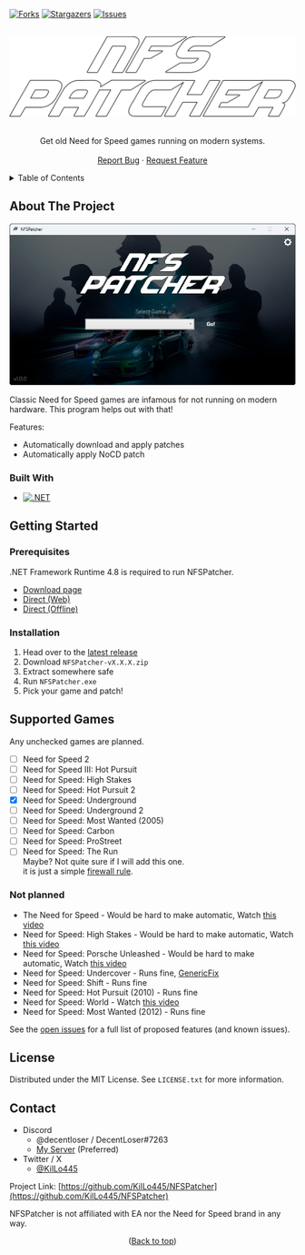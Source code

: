 <a name="readme-top"></a>

<!-- PROJECT SHIELDS -->
<!--
*** I'm using markdown "reference style" links for readability.
*** Reference links are enclosed in brackets [ ] instead of parentheses ( ).
*** See the bottom of this document for the declaration of the reference variables
*** for contributors-url, forks-url, etc. This is an optional, concise syntax you may use.
*** https://www.markdownguide.org/basic-syntax/#reference-style-links
-->
[![Forks][forks-shield]][forks-url]
[![Stargazers][stars-shield]][stars-url]
[![Issues][issues-shield]][issues-url]

<!-- PROJECT LOGO -->
<br />
<div align="center">
  <a href="https://github.com/KilLo445/NFSPatcher">
    <img src="https://raw.githubusercontent.com/KilLo445/NFSPatcher/main/NFSPatcher/Assets/Images/Logo/Vertical/LogoWhite2.png" alt="Logo" width=800>
  </a>

  <p align="center">
    <br />
    Get old Need for Speed games running on modern systems.
    <br />
    <br />
    <a href="https://github.com/KilLo445/NFSPatcher/issues">Report Bug</a>
    ·
    <a href="https://github.com/KilLo445/NFSPatcher/issues">Request Feature</a>
  </p>
</div>

<!-- TABLE OF CONTENTS -->
<details>
  <summary>Table of Contents</summary>
  <ol>
    <li>
      <a href="#about-the-project">About The Project</a>
      <ul>
        <li><a href="#built-with">Built With</a></li>
      </ul>
    </li>
    <li>
      <a href="#getting-started">Getting Started</a>
      <ul>
        <li><a href="#prerequisites">Prerequisites</a></li>
        <li><a href="#installation">Installation</a></li>
      </ul>
    </li>
    <li><a href="#supported-games">Supported Games</a></li>
    <li><a href="#license">License</a></li>
    <li><a href="#contact">Contact</a></li>
  </ol>
</details>

<!-- ABOUT THE PROJECT -->
## About The Project

![NFSPatcher Screenshot](https://raw.githubusercontent.com/KilLo445/NFSPatcher/main/Remote/Images/AppScreenshot01.png)

Classic Need for Speed games are infamous for not running on modern hardware. This program helps out with that!

Features:
* Automatically download and apply patches
* Automatically apply NoCD patch

### Built With

* [![.NET][.NET]][framework-url]

<!-- GETTING STARTED -->
## Getting Started

### Prerequisites

.NET Framework Runtime 4.8 is required to run NFSPatcher.
  - [Download page](https://dotnet.microsoft.com/en-us/download/dotnet-framework/net48)
  - [Direct (Web)](https://dotnet.microsoft.com/en-us/download/dotnet-framework/thank-you/net48-web-installer)
  - [Direct (Offline)](https://dotnet.microsoft.com/en-us/download/dotnet-framework/thank-you/net48-offline-installer)

### Installation

1. Head over to the [latest release](https://github.com/KilLo445/NFSPatcher/releases/latest)
2. Download `NFSPatcher-vX.X.X.zip`
3. Extract somewhere safe
4. Run `NFSPatcher.exe`
5. Pick your game and patch!

<!-- ROADMAP -->
## Supported Games
Any unchecked games are planned.

- [ ] Need for Speed 2
- [ ] Need for Speed III: Hot Pursuit
- [ ] Need for Speed: High Stakes
- [ ] Need for Speed: Hot Pursuit 2
- [x] Need for Speed: Underground
- [ ] Need for Speed: Underground 2
- [ ] Need for Speed: Most Wanted (2005)
- [ ] Need for Speed: Carbon
- [ ] Need for Speed: ProStreet
- [ ] Need for Speed: The Run  
      Maybe? Not quite sure if I will add this one.  
      it is just a simple [firewall rule](https://www.youtube.com/watch?v=Q70Rgyxhm8Q).

### Not planned
- The Need for Speed - Would be hard to make automatic, Watch [this video](https://www.youtube.com/watch?v=A-Ifhb0KYIM)
- Need for Speed: High Stakes - Would be hard to make automatic, Watch [this video](https://www.youtube.com/watch?v=3v31l71obc0) 
- Need for Speed: Porsche Unleashed - Would be hard to make automatic, Watch [this video](https://www.youtube.com/watch?v=3v31l71obc0)  
- Need for Speed: Undercover - Runs fine, [GenericFix](https://thirteenag.github.io/wfp#nfsuc)  
- Need for Speed: Shift - Runs fine  
- Need for Speed: Hot Pursuit (2010) - Runs fine  
- Need for Speed: World - Watch [this video](https://www.youtube.com/watch?v=hbhxuqmKVq8)  
- Need for Speed: Most Wanted (2012) - Runs fine 

See the [open issues](https://github.com/KilLo445/NFSPatcher/issues) for a full list of proposed features (and known issues).

<!-- LICENSE -->
## License

Distributed under the MIT License. See `LICENSE.txt` for more information.

<!-- CONTACT -->
## Contact

- Discord
    - @decentloser / DecentLoser#7263
    - [My Server](https://discord.gg/66qymzdtMw) (Preferred)
- Twitter / X
  - [@KilLo445](https://twitter.com/KilLo445)

Project Link: [https://github.com/KilLo445/NFSPatcher](https://github.com/KilLo445/NFSPatcher)

NFSPatcher is not affiliated with EA nor the Need for Speed brand in any way.
  
<p align="center">(<a href="#readme-top">Back to top</a>)</p>

<!-- MARKDOWN LINKS & IMAGES -->
<!-- https://www.markdownguide.org/basic-syntax/#reference-style-links -->
[forks-shield]: https://img.shields.io/github/forks/KilLo445/NFSPatcher.svg?style=for-the-badge
[forks-url]: https://github.com/KilLo445/NFSPatcher/network/members
[stars-shield]: https://img.shields.io/github/stars/KilLo445/NFSPatcher.svg?style=for-the-badge
[stars-url]: https://github.com/KilLo445/NFSPatcher/stargazers
[issues-shield]: https://img.shields.io/github/issues/KilLo445/NFSPatcher.svg?style=for-the-badge
[issues-url]: https://github.com/KilLo445/NFSPatcher/issues
[.NET]: https://img.shields.io/badge/.NET-5C2D91?style=for-the-badge&logo=.net&logoColor=white
[Framework]: https://img.shields.io/badge/.NET_Framework-4.8-purple
[framework-url]: [https://nextjs.org/](https://dotnet.microsoft.com/en-us/download/dotnet-framework)https://dotnet.microsoft.com/en-us/download/dotnet-framework
